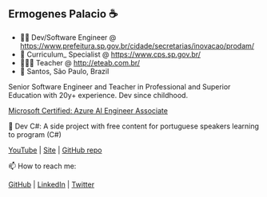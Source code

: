 ## Ermogenes Palacio ☕
- 🐱‍👤 Dev/Software Engineer @ https://www.prefeitura.sp.gov.br/cidade/secretarias/inovacao/prodam/
- 🦉 Curriculum_ Specialist @ https://www.cps.sp.gov.br/
- 👨🏻‍🏫 Teacher @ http://eteab.com.br/
- 📍 Santos, São Paulo, Brazil

Senior Software Engineer and Teacher in Professional and Superior Education with 20y+ experience. Dev since childhood.

[Microsoft Certified: Azure AI Engineer Associate](https://www.youracclaim.com/badges/61de0d9e-076e-42f9-87fc-118897772d79/linked_in)

🔭 Dev C#: A side project with free content for portuguese speakers learning to program (C#)

[YouTube](https://www.youtube.com/channel/UCeRLqYFNV2wPBclJLzbJ2Fw) | [Site](https://ermogenes.github.io/aulas-programacao-csharp/) | [GitHub repo](https://github.com/ermogenes/aulas-programacao-csharp/)

📫 How to reach me:

[GitHub](https://github.com/ermogenes) | [LinkedIn](https://www.linkedin.com/in/ermogenes/) | [Twitter](http://twitter.com/ermogenes)


<!--
**ermogenes/ermogenes** is a ✨ _special_ ✨ repository because its `README.md` (this file) appears on your GitHub profile.


Here are some ideas to get you started:


- 🌱 I’m currently learning ...
- 👯 I’m looking to collaborate on ...
- 🤔 I’m looking for help with ...
- 💬 Ask me about ...

-->
